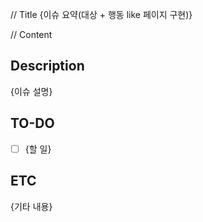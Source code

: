 // Title
{이슈 요약(대상 + 행동 like 페이지 구현)}

// Content

## Description

{이슈 설명}

## TO-DO

- [ ] {할 일}

## ETC

{기타 내용}
